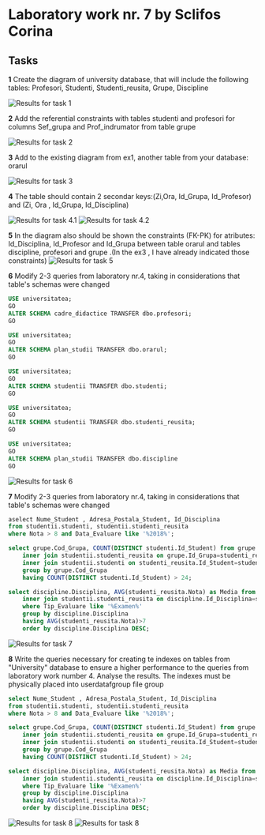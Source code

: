 # Laboratory work nr. 7 by Sclifos Corina

## Tasks
**1** Create the diagram of university database, that will include the following tables: Profesori, Studenti, Studenti_reusita, Grupe, Discipline 

![Results for task 1](images/lab7_1.JPG)

**2** Add the referential constraints with tables studenti and profesori for columns Sef_grupa and Prof_indrumator from table grupe

![Results for task 2](images/lab7_2.JPG)

**3** Add to the existing diagram from ex1, another table from your database: orarul 

![Results for task 3](images/lab7_3.JPG)

**4** The table should contain 2 secondar keys:(Zi,Ora, Id_Grupa, Id_Profesor) and (Zi, Ora , Id_Grupa, Id_Disciplina) 

![Results for task 4.1](images/lab7_4.1.JPG)
![Results for task 4.2](images/lab7_4.2.JPG)

**5** In the diagram also should be shown the constraints (FK-PK) for atributes: Id_Disciplina, Id_Profesor and Id_Grupa between table orarul and tables discipline, profesori and grupe .(In the ex3 , I have already indicated those constraints) 
![Results for task 5](images/lab7_3.JPG)

**6** Modify 2-3 queries from laboratory nr.4, taking in considerations that table's schemas were changed  

```sql
USE universitatea; 
GO 
ALTER SCHEMA cadre_didactice TRANSFER dbo.profesori; 
GO 

USE universitatea; 
GO 
ALTER SCHEMA plan_studii TRANSFER dbo.orarul; 
GO 

USE universitatea; 
GO 
ALTER SCHEMA studentii TRANSFER dbo.studenti; 
GO 

USE universitatea; 
GO 
ALTER SCHEMA studentii TRANSFER dbo.studenti_reusita; 
GO 

USE universitatea; 
GO 
ALTER SCHEMA plan_studii TRANSFER dbo.discipline
GO 
```
![Results for task 6](images/lab7_6.JPG)

**7** Modify 2-3 queries from laboratory nr.4, taking in considerations that table's schemas were changed 
```sql
aselect Nume_Student , Adresa_Postala_Student, Id_Disciplina
from studentii.studenti, studentii.studenti_reusita
where Nota > 8 and Data_Evaluare like '%2018%';

select grupe.Cod_Grupa, COUNT(DISTINCT studenti.Id_Student) from grupe
	inner join studentii.studenti_reusita on grupe.Id_Grupa=studenti_reusita.Id_Grupa
	inner join studentii.studenti on studenti_reusita.Id_Student=studenti.Id_Student
	group by grupe.Cod_Grupa
	having COUNT(DISTINCT studenti.Id_Student) > 24;

select discipline.Disciplina, AVG(studenti_reusita.Nota) as Media from plan_studii.discipline
	inner join studentii.studenti_reusita on discipline.Id_Disciplina=studenti_reusita.Id_Disciplina
	where Tip_Evaluare like '%Examen%'
	group by discipline.Disciplina
	having AVG(studenti_reusita.Nota)>7
	order by discipline.Disciplina DESC;
```
![Results for task 7](LAB4/images/lab4_1.JPG)

**8** Write the queries necessary for creating te indexes on tables from "University" database to ensure a higher performance to the queries from laboratory work number 4. Analyse the results.
The indexes must be physically placed into userdatafgroup file group 
```sql
select Nume_Student , Adresa_Postala_Student, Id_Disciplina
from studentii.studenti, studentii.studenti_reusita
where Nota > 8 and Data_Evaluare like '%2018%';

select grupe.Cod_Grupa, COUNT(DISTINCT studenti.Id_Student) from grupe
	inner join studentii.studenti_reusita on grupe.Id_Grupa=studenti_reusita.Id_Grupa
	inner join studentii.studenti on studenti_reusita.Id_Student=studenti.Id_Student
	group by grupe.Cod_Grupa
	having COUNT(DISTINCT studenti.Id_Student) > 24;

select discipline.Disciplina, AVG(studenti_reusita.Nota) as Media from plan_studii.discipline
	inner join studentii.studenti_reusita on discipline.Id_Disciplina=studenti_reusita.Id_Disciplina
	where Tip_Evaluare like '%Examen%'
	group by discipline.Disciplina
	having AVG(studenti_reusita.Nota)>7
	order by discipline.Disciplina DESC;
```
![Results for task 8](images/lab6_8.1plan1.JPG)
![Results for task 8](images/lab6_8.1plan2.JPG)
